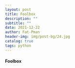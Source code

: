```yaml
---
layout: post
title: Foolbox
description: ""
subtitle: ""
data: 2021-12-22
author: Fat-Pman 
header-img: img/post-bg/24.jpg
catalog: true
tags: python
---
```


#### Foolbox

##### 